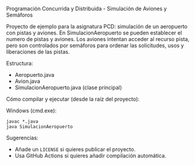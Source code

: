 Programación Concurrida y Distribuida - Simulación de Aviones y Semáforos

Proyecto de ejemplo para la asignatura PCD: simulación de un aeropuerto con pistas y aviones.
En SimulacionAeropuerto se pueden establecer el numero de pistas y aviones. Los aviones intentan acceder al recurso pista, pero son controlados por semáforos para ordenar las solicitudes, usos y liberaciones de las pistas.

Estructura:
- Aeropuerto.java
- Avion.java
- SimulacionAeropuerto.java (clase principal)

Cómo compilar y ejecutar (desde la raíz del proyecto):

Windows (cmd.exe):

```
javac *.java
java SimulacionAeropuerto
```

Sugerencias:
- Añade un `LICENSE` si quieres publicar el proyecto.
- Usa GitHub Actions si quieres añadir compilación automática.

